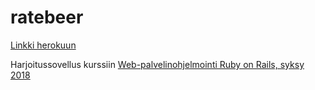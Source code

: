 # ratebeer

[Linkki herokuun](https://beersror.herokuapp.com/)

Harjoitussovellus kurssiin 
[Web-palvelinohjelmointi Ruby on Rails, syksy 2018](https://github.com/mluukkai/WebPalvelinohjelmointi2018/blob/master/wadror.md)
